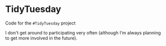 # TidyTuesday

Code for the `#TidyTuesday` project

I don't get around to participating very often (although I'm always planning to get more involved in the future).

